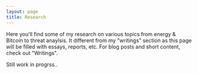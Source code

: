 ```yaml
---
layout: page
title: Research
---
```


Here you'll find some of my research on various topics from energy & Bitcoin to threat anaylsis. It different from my "writings" section as this page will be filled with essays, reports, etc. For blog posts and short content, check out "Writings".

Still work in progrss..

